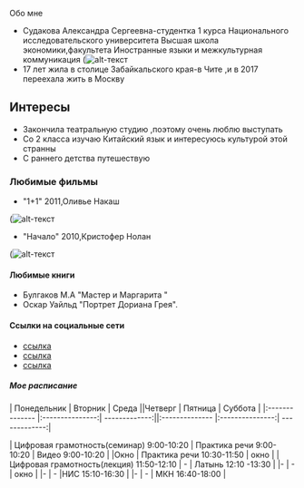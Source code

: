 Обо мне
- Судакова Александра Сергеевна-студентка 1 курса  Национального исследовательского университета Высшая школа экономики,факультета Иностранные языки и межкультурная коммуникация (![alt-текст](https://pp.userapi.com/c837121/v837121887/35e3c/HxEZpauLKI4.jpg "Необязательный титул")
- 17 лет жила в столице Забайкальского края-в  Чите ,и в 2017 переехала жить в  Москву
## Интересы
- Закончила театральную студию ,поэтому очень люблю выступать
- Со 2 класса изучаю Китайский язык и интересуюсь культурой этой странны
- С раннего детства путешествую 
### Любимые фильмы
- "1+1" 2011,Оливье Накаш 

(![alt-текст]( https://st.kp.yandex.net/images/film_iphone/iphone360_535341.jpg "Необязательный титул")
- "Начало" 2010,Кристофер Нолан

(![alt-текст](https://st.kp.yandex.net/images/film_iphone/iphone360_447301.jpg "Необязательный титул")
#### Любимые книги
- Булгаков М.А "Мастер и Маргарита "
- Оскар Уайльд "Портрет Дориана Грея".
#### Ссылки на социальные сети
- [ссылка](https://www.instagram.com/alxsyd/)
- [ссылка](https://vk.com/id33343887)
- [ссылка](https://t.me/Alxsyd)
##### Мое расписание
| Понедельник     | Вторник  | Среда ||Четверг    | Пятница  | Суббота |
|:--------------  |:---------------:| -------------:||:--------------  |:---------------:| -------------:|

| Цифровая грамотность(семинар) 9:00-10:20   | Практика речи 9:00-10:20 | Видео 9:00-10:20 |
|Окно             | Практика речи 10:30-11:50      | окно  |
| Цифровая грамотность(лекция) 11:50-12:10 | -      |  Латынь 12:10 -13:30 |
|-        | -  | окно  |
|-          | -   |НИС 15:10-16:30 |
|-           | -   | МКН 16:40-18:00 |
